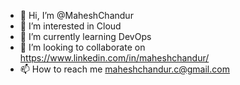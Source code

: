 - 👋 Hi, I’m @MaheshChandur
- 👀 I’m interested in Cloud
- 🌱 I’m currently learning DevOps
- 💞️ I’m looking to collaborate on https://www.linkedin.com/in/maheshchandur/
- 📫 How to reach me maheshchandur.c@gmail.com

<!---
MaheshChandur/MaheshChandur is a ✨ special ✨ repository because its `README.md` (this file) appears on your GitHub profile.
You can click the Preview link to take a look at your changes.
--->

